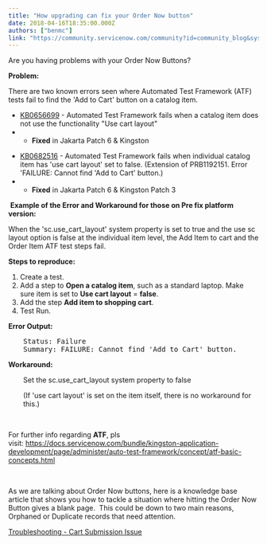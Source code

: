 ```yaml
---
title: "How upgrading can fix your Order Now button"
date: 2018-04-16T18:35:00.000Z
authors: ["benmc"]
link: "https://community.servicenow.com/community?id=community_blog&sys_id=70b2b374dbe59f802b6dfb651f96197e"
---
```

<p>Are you having problems with your Order Now Buttons?</p>
<p><strong>Problem:</strong></p>
<p>There are two known errors seen where Automated Test Framework (ATF) tests fail to find the &#39;Add to Cart&#39; button on a catalog item.</p>
<ul><li><a href="https://hi.service-now.com/nav_to.do?uri&#61;/kb_view.do%3Fsysparm_article%3DKB0656699%26sysparm_stack%3D%26sysparm_view%3D" rel="nofollow">KB0656699</a> - Automated Test Framework fails when a catalog item does not use the functionality &#34;Use cart layout&#34;</li><li>
<ul><li><strong>Fixed</strong> in Jakarta Patch 6 &amp; Kingston</li></ul>
</li></ul>
<ul><li><a href="https://hi.service-now.com/nav_to.do?uri&#61;/kb_view.do%3Fsysparm_article%3DKB0682516%26sysparm_stack%3D%26sysparm_view%3D" rel="nofollow">KB0682516</a> - Automated Test Framework fails when individual catalog item has &#39;use cart layout&#39; set to false. (Extension of PRB1192151. Error &#39;FAILURE: Cannot find &#39;Add to Cart&#39; button.)</li><li>
<ul><li><strong>Fixed</strong> in Jakarta Patch 6 &amp; Kingston Patch 3</li></ul>
</li></ul>
<p> <strong>Example of the Error and Workaround for those on Pre fix platform version:</strong></p>
<p>When the &#39;sc.use_cart_layout&#39; system property is set to true and the use sc layout option is false at the individual item level, the Add Item to cart and the Order Item ATF test steps fail.</p>
<div id="articleStarRatingGroup" class="accessibility-disabled"><strong>Steps to reproduce:</strong></div>
<ol><li>Create a test.</li><li>Add a step to <strong>Open a catalog item</strong>, such as a standard laptop. Make sure item is set to <strong>Use cart layout</strong> &#61; <strong>false</strong>.</li><li>Add the step <strong>Add item to shopping cart</strong>.</li><li>Test Run.</li></ol>
<p><strong>Error Output:</strong></p>
<pre style="padding-left: 30px;">Status: Failure
Summary: FAILURE: Cannot find &#39;Add to Cart&#39; button.</pre>
<p><strong>Workaround:</strong></p>
<p style="padding-left: 30px;">Set the sc.use_cart_layout system property to false</p>
<p style="padding-left: 30px;">(If &#39;use cart layout&#39; is set on the item itself, there is no workaround for this.)</p>
<p> </p>
<p>For further info regarding <strong>ATF</strong>, pls visit: <a href="https://docs.servicenow.com/bundle/kingston-application-development/page/administer/auto-test-framework/concept/atf-basic-concepts.html" rel="nofollow">https://docs.servicenow.com/bundle/kingston-application-development/page/administer/auto-test-framework/concept/atf-basic-concepts.html</a></p>
<p> </p>
<p>As we are talking about Order Now buttons, here is a knowledge base article that shows you how to tackle a situation where hitting the Order Now Button gives a blank page.  This could be down to two main reasons, Orphaned or Duplicate records that need attention.</p>
<p><a href="https://hi.service-now.com/nav_to.do?uri&#61;/kb_view.do%3Fsysparm_article%3DKB0598810%26sysparm_stack%3D%26sysparm_view%3D" rel="nofollow">Troubleshooting - Cart Submission Issue</a></p>
<p> </p>
<p> </p>
<p> </p>